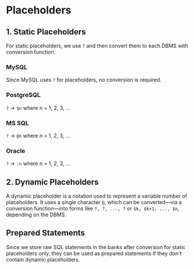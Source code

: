 # Placeholders

## 1. Static Placeholders
For static placeholders, we use `?` and then convert them to each DBMS with conversion function.

### MySQL
Since MySQL uses `?` for placeholders, no conversion is required.

### PostgreSQL
`?` -> `$n` where n = 1, 2, 3, ...

### MS SQL
`?` -> `@n` where n = 1, 2, 3, ...

### Oracle
`?` -> `:n` where n = 1, 2, 3, ...

## 2. Dynamic Placeholders
A dynamic placeholder is a notation used to represent a variable number of placeholders. It uses a single character `@`, which can be converted—via a conversion function—into forms like `?, ?, ..., ?` or `$k, $k+1, ..., $n`, depending on the DBMS.


## Prepared Statements
Since we store raw SQL statements in the banks after conversion for static placeholders only, they can be used as prepared statements if they don't contain dynamic placeholders. 